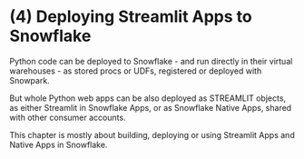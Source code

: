 # (4) Deploying Streamlit Apps to Snowflake

Python code can be deployed to Snowflake - and run directly in their virtual warehouses - as stored procs or UDFs, registered or deployed with Snowpark.

But whole Python web apps can be also deployed as STREAMLIT objects, as either Streamlit in Snowflake Apps, or as Snowflake Native Apps, shared with other consumer accounts.

This chapter is mostly about building, deploying or using Streamlit Apps and Native Apps in Snowflake.